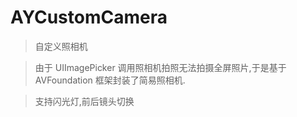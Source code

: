 # AYCustomCamera
> 自定义照相机

> 由于 UIImagePicker 调用照相机拍照无法拍摄全屏照片,于是基于 AVFoundation 框架封装了简易照相机.

> 支持闪光灯,前后镜头切换
